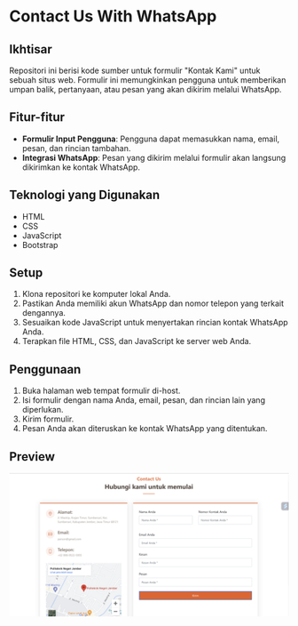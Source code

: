 # Contact Us With WhatsApp

## Ikhtisar
Repositori ini berisi kode sumber untuk formulir "Kontak Kami" untuk sebuah situs web. Formulir ini memungkinkan pengguna untuk memberikan umpan balik, pertanyaan, atau pesan yang akan dikirim melalui WhatsApp.

## Fitur-fitur
- **Formulir Input Pengguna**: Pengguna dapat memasukkan nama, email, pesan, dan rincian tambahan.
- **Integrasi WhatsApp**: Pesan yang dikirim melalui formulir akan langsung dikirimkan ke kontak WhatsApp.

## Teknologi yang Digunakan
- HTML
- CSS
- JavaScript
- Bootstrap

## Setup
1. Klona repositori ke komputer lokal Anda.
2. Pastikan Anda memiliki akun WhatsApp dan nomor telepon yang terkait dengannya.
3. Sesuaikan kode JavaScript untuk menyertakan rincian kontak WhatsApp Anda.
4. Terapkan file HTML, CSS, dan JavaScript ke server web Anda.

## Penggunaan
1. Buka halaman web tempat formulir di-host.
2. Isi formulir dengan nama Anda, email, pesan, dan rincian lain yang diperlukan.
3. Kirim formulir.
4. Pesan Anda akan diteruskan ke kontak WhatsApp yang ditentukan.

## Preview

![Kontak](kontak.png)

